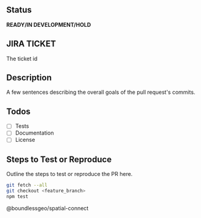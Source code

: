## Status
**READY/IN DEVELOPMENT/HOLD**

## JIRA TICKET
The ticket id

## Description
A few sentences describing the overall goals of the pull request's commits.

## Todos
- [ ] Tests
- [ ] Documentation
- [ ] License

## Steps to Test or Reproduce
Outline the steps to test or reproduce the PR here.

```sh
git fetch --all
git checkout <feature_branch> 
npm test
```

@boundlessgeo/spatial-connect
